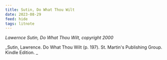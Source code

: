 ```yaml
---
title: Sutin, Do What Thou Wilt
date: 2023-08-29
feed: hide
tags: litnote
---
```


_Lawernce Sutin, Do What Thou Wilt,  copyright 2000_

_Sutin, Lawrence. Do What Thou Wilt (p. 197). St. Martin's Publishing Group. Kindle Edition. _